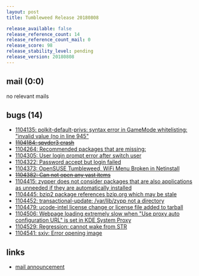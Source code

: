 ```yaml
---
layout: post
title: Tumbleweed Release 20180808

release_available: false
release_reference_count: 14
release_reference_count_mail: 0
release_score: 98
release_stability_level: pending
release_version: 20180808
---
```


## mail (0:0)

no relevant mails

## bugs (14)

<!--more-->

- [1104135: polkit-default-privs: syntax error in GameMode whitelisting: "invalid value (no in line 945"](https://bugzilla.opensuse.org/show_bug.cgi?id=1104135)
- ~~[1104184: spyder3 crash](https://bugzilla.opensuse.org/show_bug.cgi?id=1104184)~~
- [1104264: Recommended packages that are missing:](https://bugzilla.opensuse.org/show_bug.cgi?id=1104264)
- [1104305: User login prompt error after switch user](https://bugzilla.opensuse.org/show_bug.cgi?id=1104305)
- [1104322: Password accept but login failed](https://bugzilla.opensuse.org/show_bug.cgi?id=1104322)
- [1104373: OpenSUSE Tumbleweed, WiFi Menu Broken in Netinstall](https://bugzilla.opensuse.org/show_bug.cgi?id=1104373)
- ~~[1104382: Can not open any yast items](https://bugzilla.opensuse.org/show_bug.cgi?id=1104382)~~
- [1104415: zypper does not consider packages that are also applications as unneeded if they are automatically installed](https://bugzilla.opensuse.org/show_bug.cgi?id=1104415)
- [1104445: bzip2 package references bzip.org which may be stale](https://bugzilla.opensuse.org/show_bug.cgi?id=1104445)
- [1104452: transactional-update: /var/lib/zypp not a directory](https://bugzilla.opensuse.org/show_bug.cgi?id=1104452)
- [1104479: ucode-intel license change or license file added to tarball](https://bugzilla.opensuse.org/show_bug.cgi?id=1104479)
- [1104506: Webpage loading extremely slow when "Use proxy auto configuration URL" is set in KDE System Proxy](https://bugzilla.opensuse.org/show_bug.cgi?id=1104506)
- [1104529: Regression: cannot wake from STR](https://bugzilla.opensuse.org/show_bug.cgi?id=1104529)
- [1104541: sxiv: Error opening image](https://bugzilla.opensuse.org/show_bug.cgi?id=1104541)



## links

- [mail announcement](https://lists.opensuse.org/opensuse-factory/2018-08/msg00165.html)
